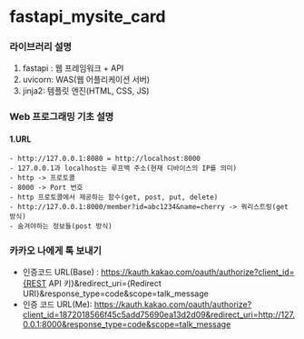# fastapi_mysite_card

### 라이브러리 설명

1. fastapi : 웹 프레임워크 + API
2. uvicorn: WAS(웹 어플리케이션 서버)
3. jinja2: 템플릿 엔진(HTML, CSS, JS)

### Web 프로그래밍 기초 설명

#### 1.URL

    - http://127.0.0.1:8080 = http://localhost:8000
    - 127.0.0.1과 localhost는 루프백 주소(현재 디바이스의 IP를 의미)
    - http -> 프로토콜
    - 8000 -> Port 번호
    - http 프로토콜에서 제공하는 함수(get, post, put, delete)
    - http://127.0.0.1:8000/member?id=abc1234&name=cherry -> 쿼리스트링(get 방식)
    - 숨겨야하는 정보들(post 방식)

### 카카오 나에게 톡 보내기

- 인증코드 URL(Base) : https://kauth.kakao.com/oauth/authorize?client_id={REST API 키}&redirect_uri={Redirect URI}&response_type=code&scope=talk_message
- 인증 코드 URL(Me): https://kauth.kakao.com/oauth/authorize?client_id=1872018566f45c5add75690ea13d2d09&redirect_uri=http://127.0.0.1:8000&response_type=code&scope=talk_message
